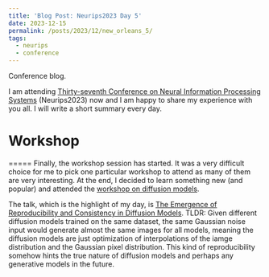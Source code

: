 ```yaml
---
title: 'Blog Post: Neurips2023 Day 5'
date: 2023-12-15
permalink: /posts/2023/12/new_orleans_5/
tags:
  - neurips
  - conference
---
```


Conference blog.

I am attending [Thirty-seventh Conference on Neural Information Processing Systems](https://neurips.cc/virtual/2023/calendar) (Neurips2023) now and I am happy to share my experience with you all. I will write a short summary every day.

# Workshop
=====
Finally, the workshop session has started. It was a very difficult choice for me to pick one particular workshop to attend as many of them are very interesting. At the end, I decided to learn something new (and popular) and attended the [workshop on diffusion models](https://neurips.cc/virtual/2023/workshop/66539). 

The talk, which is the highlight of my day, is [The Emergence of Reproducibility and Consistency in Diffusion Models](https://neurips.cc/virtual/2023/workshop/66539#collapse74578).
TLDR: Given different diffusion models trained on the same dataset, the same Gaussian noise input would generate almost the same images for all models, meaning the diffusion models are just optimization of interpolations of the iamge distribution and the Gaussian pixel distribution. This kind of reproducibility somehow hints the true nature of diffusion models and perhaps any generative models in the future.
